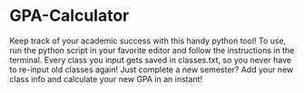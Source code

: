 # GPA-Calculator
Keep track of your academic success with this handy python tool!
To use, run the python script in your favorite editor and follow the instructions in the terminal. Every class you input gets saved in classes.txt, so you never have to re-input old classes again!
Just complete a new semester? Add your new class info and calculate your new GPA in an instant!
